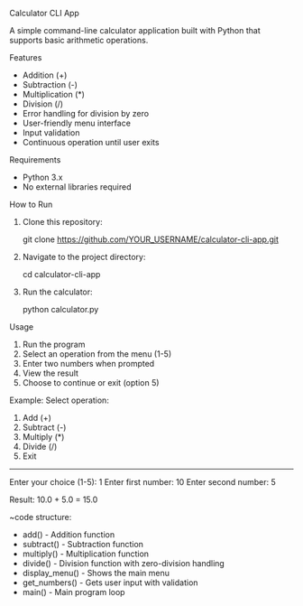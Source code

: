 Calculator CLI App

A simple command-line calculator application built with Python that supports basic arithmetic operations.

Features

- Addition (+)
- Subtraction (-)
- Multiplication (*)
- Division (/)
- Error handling for division by zero
- User-friendly menu interface
- Input validation
- Continuous operation until user exits

Requirements

- Python 3.x
- No external libraries required

How to Run

1. Clone this repository:
   
   git clone https://github.com/YOUR_USERNAME/calculator-cli-app.git
   

2. Navigate to the project directory:

   cd calculator-cli-app
   

3. Run the calculator:
   
   python calculator.py
   

 Usage

1. Run the program
2. Select an operation from the menu (1-5)
3. Enter two numbers when prompted
4. View the result
5. Choose to continue or exit (option 5)

Example:
Select operation:
1. Add (+)
2. Subtract (-)
3. Multiply (*)
4. Divide (/)
5. Exit
-----
Enter your choice (1-5): 1
Enter first number: 10
Enter second number: 5

Result: 10.0 + 5.0 = 15.0

~code structure:

- add() - Addition function
- subtract() - Subtraction function
- multiply() - Multiplication function
- divide() - Division function with zero-division handling
- display_menu() - Shows the main menu
- get_numbers() - Gets user input with validation
- main() - Main program loop




